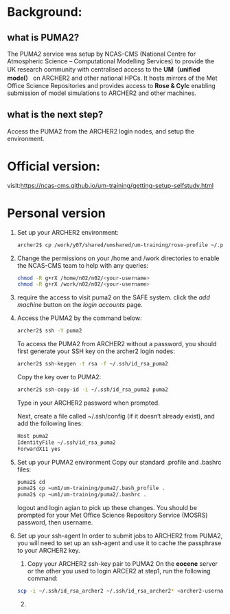 # **Background:**  
## what is PUMA2?
The PUMA2 service was setup by NCAS-CMS (National Centre for Atmospheric Science – Computational Modelling Services) to provide the UK research community with centralised access to the **UM（unified model）** on ARCHER2 and other national HPCs. It hosts mirrors of the Met Office Science Repositories and provides access to **Rose & Cylc** enabling submission of model simulations to ARCHER2 and other machines.   
## what is the next step?  
Access the PUMA2 from the ARCHER2 login nodes, and setup the environment.

# **Official version:**  
visit:https://ncas-cms.github.io/um-training/getting-setup-selfstudy.html

# **Personal version**

1. Set up your ARCHER2 environment:  
   ```bash
   archer2$ cp /work/y07/shared/umshared/um-training/rose-profile ~/.profile  
2. Change the permissions on your /home and /work directories to enable the NCAS-CMS team to help with any queries: 
   ```bash
   chmod -R g+rX /home/n02/n02/<your-username>  
   chmod -R g+rX /work/n02/n02/<your-username>
3. require the access to visit puma2 on the SAFE system. click the *add machine* button on the *login accounts* page.
4. Access the PUMA2 by the command below:  
   ```bash
   archer2$ ssh -Y puma2
   ```

   To access the PUMA2 from ARCHER2 without a password, you should first generate your SSH key on the archer2 login nodes:  
   ```bash
   archer2$ ssh-keygen -t rsa -f ~/.ssh/id_rsa_puma2
   ```

   Copy the key over to PUMA2:
   ```bash
   archer2$ ssh-copy-id -i ~/.ssh/id_rsa_puma2 puma2
   ```
   Type in your ARCHER2 password when prompted.

   Next, create a file called ~/.ssh/config (if it doesn’t already exist), and add the following lines:
   ```bash
   Host puma2
   IdentityFile ~/.ssh/id_rsa_puma2
   ForwardX11 yes
   ```
5. Set up your PUMA2 environment
   Copy our standard .profile and .bashrc files:
   ```bash
   puma2$ cd
   puma2$ cp ~um1/um-training/puma2/.bash_profile .
   puma2$ cp ~um1/um-training/puma2/.bashrc .
   ```
   logout and login agian to pick up these changes. You should be prompted for your Met Office Science Repository Service (MOSRS) password, then username.
6. Set up your ssh-agent
  In order to submit jobs to ARCHER2 from PUMA2, you will need to set up an ssh-agent and use it to cache the passphrase to your ARCHER2 key.
    1. Copy your ARCHER2 ssh-key pair to PUMA2
    On the **eocene** server or the other you used to login ARCER2 at step1, run the following command:
    ```bash
    scp -i ~/.ssh/id_rsa_archer2 ~/.ssh/id_rsa_archer2* <archer2-username>@login.archer2.ac.uk:/home/n02/n02-puma/<archer2-username>/.ssh
    ```
    2.
   





   
